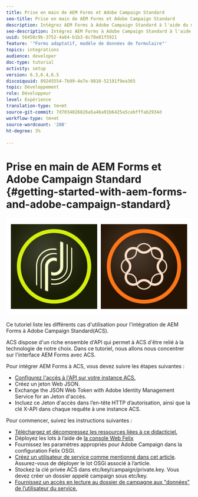 ```yaml
---
title: Prise en main de AEM Forms et Adobe Campaign Standard
seo-title: Prise en main de AEM Forms et Adobe Campaign Standard
description: Intégrez AEM Forms à Adobe Campaign Standard à l'aide du modèle de données AEM Forms Form pour récupérer les informations du profil de campagne ACS, etc.
seo-description: Intégrez AEM Forms à Adobe Campaign Standard à l'aide du modèle de données AEM Forms Form pour récupérer les informations du profil de campagne ACS, etc.
uuid: 56450c9b-3752-4a64-b1b3-8c78e81f5921
feature: '"Forms adaptatif, modèle de données de formulaire"'
topics: integrations
audience: developer
doc-type: tutorial
activity: setup
version: 6.3,6.4,6.5
discoiquuid: 89245554-7b99-4e7e-9810-52191f9ea365
topic: Développement
role: Développeur
level: Expérience
translation-type: tm+mt
source-git-commit: 7d7034026826a5a46a91b6425a5cebfffab2934d
workflow-type: tm+mt
source-wordcount: '288'
ht-degree: 3%

---
```



# Prise en main de AEM Forms et Adobe Campaign Standard {#getting-started-with-aem-forms-and-adobe-campaign-standard}

![formsandcampaign](assets/helpx-cards-forms.png)

Ce tutoriel liste les différents cas d&#39;utilisation pour l&#39;intégration de AEM Forms à Adobe Campaign Standard(ACS).

ACS dispose d&#39;un riche ensemble d&#39;API qui permet à ACS d&#39;être relié à la technologie de notre choix. Dans ce tutoriel, nous allons nous concentrer sur l&#39;interface AEM Forms avec ACS.

Pour intégrer AEM Forms à ACS, vous devez suivre les étapes suivantes :

* [Configurez l&#39;accès à l&#39;API sur votre instance ACS.](https://docs.campaign.adobe.com/doc/standard/en/api/ACS_API.html#setting-up-api-access)
* Créez un jeton Web JSON.
* Exchange the JSON Web Token with Adobe Identity Management Service for an Jeton d&#39;accès.
* Incluez ce Jeton d&#39;accès dans l’en-tête HTTP d’autorisation, ainsi que la clé X-API dans chaque requête à une instance ACS.

Pour commencer, suivez les instructions suivantes :

* [Téléchargez et décompressez les ressources liées à ce didacticiel.](assets/aem-forms-and-acs-bundles.zip)
* Déployez les lots à l’aide de [la console Web Felix](http://localhost:4502/system/console/bundles)
* Fournissez les paramètres appropriés pour Adobe Campaign dans la configuration Felix OSGI.
* [Créez un utilisateur de service comme mentionné dans cet article](/help/forms/adaptive-forms/service-user-tutorial-develop.md). Assurez-vous de déployer le lot OSGi associé à l’article.
* Stockez la clé privée ACS dans etc/key/campaign/private.key. Vous devez créer un dossier appelé campaign sous etc/key.
* [Fournissez un accès en lecture au dossier de campagne aux &quot;données&quot; de l’utilisateur du service.](http://localhost:4502/useradmin)
